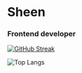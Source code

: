 # Sheen
### Frontend developer

[![GitHub Streak](https://streak-stats.demolab.com?user=shneketos&theme=dark&hide_border=true)](https://git.io/streak-stats)


![Top Langs](https://github-readme-stats.vercel.app/api/top-langs/?username=shneketos&layout=compact&theme=dark)
